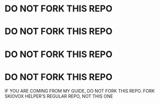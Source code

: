 # DO NOT FORK THIS REPO
# DO NOT FORK THIS REPO
# DO NOT FORK THIS REPO
# DO NOT FORK THIS REPO

IF YOU ARE COMING FROM MY GUIDE, DO NOT FORK THIS REPO. FORK SKIOVOX HELPER'S REGULAR REPO, NOT THIS ONE
